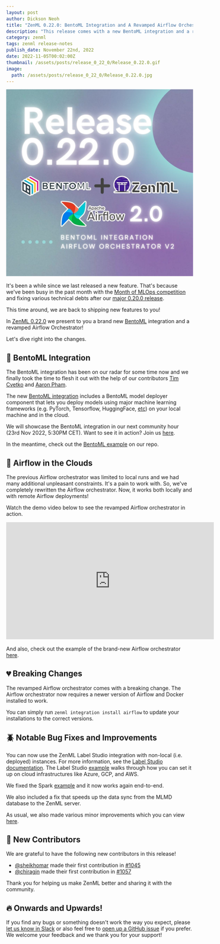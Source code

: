 ```yaml
---
layout: post
author: Dickson Neoh
title: "ZenML 0.22.0: BentoML Integration and A Revamped Airflow Orchestrator!"
description: "This release comes with a new BentoML integration and a reworked Airflow orchestrator. We also fixed server-related performance issues and other minor improvements!"
category: zenml
tags: zenml release-notes
publish_date: November 22nd, 2022
date: 2022-11-05T00:02:00Z
thumbnail: /assets/posts/release_0_22_0/Release_0.22.0.gif
image:
  path: /assets/posts/release_0_22_0/Release_0.22.0.jpg
---
```


![Release 0.22.0](../assets/posts/release_0_22_0/Release_0.22.0.jpg)

It's been a while since we last released a new feature.
That's because we've been busy in the past month with the [Month of MLOps competition](./2022-09-26-mlops-competition.md) and fixing various technical debts after our [major 0.20.0 release](./2022-10-05-zenml-revamped.md).

This time around, we are back to shipping new features to you!

In [ZenML 0.22.0](https://github.com/zenml-io/zenml/releases/tag/0.22.0) we present to you a brand new [BentoML](https://www.bentoml.com/) integration and a revamped Airflow Orchestrator!

Let's dive right into the changes.

## 🍱 BentoML Integration

The BentoML integration has been on our radar for some time now and we finally took the time to flesh it out with the help of our contributors [Tim Cvetko](https://github.com/timothy102) and [Aaron Pham](https://github.com/aarnphm).

The new [BentoML integration](https://zenml.io/integrations/bentoml) includes a BentoML model deployer component that lets you deploy models using major machine learning frameworks (e.g. PyTorch, Tensorflow, HuggingFace, [etc](https://www.bentoml.com/)) on your local machine and in the cloud.

We will showcase the BentoML integration in our next community hour (23rd Nov 2022, 5:30PM CET). 
Want to see it in action? Join us [here](https://zenml.io/meet).

In the meantime, check out the [BentoML example]((https://github.com/zenml-io/zenml/tree/main/examples/bentoml_deployment)) on our repo.

## 🚀 Airflow in the Clouds

The previous Airflow orchestrator was limited to local runs and we had many additional unpleasant constraints.
It's a pain to work with. So, we've completely rewritten the Airflow orchestrator. Now, it works both locally and with remote Airflow deployments!

Watch the demo video below to see the revamped Airflow orchestrator in action.
<iframe width="560" height="316" src="https://www.youtube-nocookie.com/embed/v-tEm4O61Y8" title="YouTube video player" frameborder="0" allow="accelerometer; autoplay; clipboard-write; encrypted-media; gyroscope; picture-in-picture" allowfullscreen></iframe>

And also, check out the example of the brand-new Airflow orchestrator [here](https://github.com/zenml-io/zenml/tree/main/examples/airflow_orchestration).


## 💔 Breaking Changes

The revamped Airflow orchestrator comes with a breaking change. 
The Airflow orchestrator now requires a newer version of Airflow and Docker installed to work.

You can simply run `zenml integration install airflow` to update your installations to the correct versions.

## 🪲 Notable Bug Fixes and Improvements

You can now use the ZenML Label Studio integration with non-local (i.e. deployed) instances. For more information, see the [Label Studio documentation](https://docs.zenml.io/component-gallery/annotators/label-studio).
The Label Studio [example](https://github.com/zenml-io/zenml/tree/main/examples/label_studio_annotation) walks through how you can set it up on cloud infrastructures like Azure, GCP, and AWS.

We fixed the Spark [example](https://github.com/zenml-io/zenml/tree/main/examples/spark_distributed_programming) and it now works again end-to-end.

We also included a fix that speeds up the data sync from the MLMD database to the ZenML server. 

As usual, we also made various minor improvements which you can view [here](https://github.com/zenml-io/zenml/releases/edit/0.22.0).

## 🤗 New Contributors

We are grateful to have the following new contributors in this release!

* [@sheikhomar](https://github.com/sheikhomar) made their first contribution in [#1045](https://github.com/zenml-io/zenml/pull/1045)
* [@chiragjn](https://github.com/chiragjn) made their first contribution in [#1057](https://github.com/zenml-io/zenml/pull/1057)

Thank you for helping us make ZenML better and sharing it with the community.

## 🔥 Onwards and Upwards!

If you find any bugs or something doesn't work the way you expect, please [let
us know in Slack](https://zenml.io/slack-invite) or also feel free to [open up a
GitHub issue](https://github.com/zenml-io/zenml/issues/new/choose) if you
prefer. We welcome your feedback and we thank you for your support!
